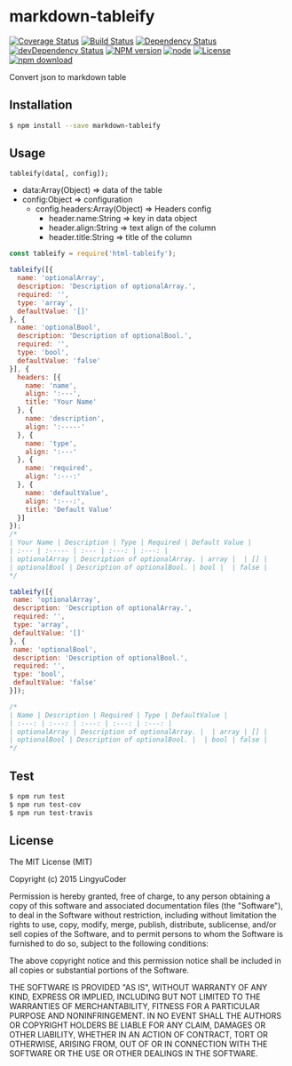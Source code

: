 # markdown-tableify

[![Coverage Status](https://coveralls.io/repos/github/LingyuCoder/markdown-tableify/badge.svg?branch=master)](https://coveralls.io/github/LingyuCoder/markdown-tableify?branch=master)
[![Build Status](https://travis-ci.org/LingyuCoder/markdown-tableify.png)](https://travis-ci.org/LingyuCoder/markdown-tableify)
[![Dependency Status](https://david-dm.org/ly-tools/markdown-tableify.svg)](https://david-dm.org/ly-tools/markdown-tableify)
[![devDependency Status](https://david-dm.org/ly-tools/markdown-tableify/dev-status.svg)](https://david-dm.org/ly-tools/markdown-tableify#info=devDependencies)
[![NPM version](http://img.shields.io/npm/v/markdown-tableify.svg?style=flat-square)](http://npmjs.org/package/markdown-tableify)
[![node](https://img.shields.io/badge/node.js-%3E=_4.0-green.svg?style=flat-square)](http://nodejs.org/download/)
[![License](http://img.shields.io/npm/l/markdown-tableify.svg?style=flat-square)](LICENSE)
[![npm download](https://img.shields.io/npm/dm/markdown-tableify.svg?style=flat-square)](https://npmjs.org/package/markdown-tableify)

Convert json to markdown table

## Installation

```bash
$ npm install --save markdown-tableify
```

## Usage

`tableify(data[, config]);`

* data:Array(Object) => data of the table
* config:Object => configuration
  * config.headers:Array(Object) => Headers config
    * header.name:String => key in data object
    * header.align:String => text align of the column
    * header.title:String => title of the column

```javascript
const tableify = require('html-tableify');

tableify([{
  name: 'optionalArray',
  description: 'Description of optionalArray.',
  required: '',
  type: 'array',
  defaultValue: '[]'
}, {
  name: 'optionalBool',
  description: 'Description of optionalBool.',
  required: '',
  type: 'bool',
  defaultValue: 'false'
}], {
  headers: [{
    name: 'name',
    align: ':---',
    title: 'Your Name'
  }, {
    name: 'description',
    align: ':-----'
  }, {
    name: 'type',
    align: ':---'
  }, {
    name: 'required',
    align: ':---:'
  }, {
    name: 'defaultValue',
    align: ':---:',
    title: 'Default Value'
  }]
});
/*
| Your Name | Description | Type | Required | Default Value |
| :--- | :----- | :--- | :---: | :---: |
| optionalArray | Description of optionalArray. | array |  | [] |
| optionalBool | Description of optionalBool. | bool |  | false |
*/

tableify([{
 name: 'optionalArray',
 description: 'Description of optionalArray.',
 required: '',
 type: 'array',
 defaultValue: '[]'
}, {
 name: 'optionalBool',
 description: 'Description of optionalBool.',
 required: '',
 type: 'bool',
 defaultValue: 'false'
}]);

/*
| Name | Description | Required | Type | DefaultValue |
| :---: | :---: | :---: | :---: | :---: |
| optionalArray | Description of optionalArray. |  | array | [] |
| optionalBool | Description of optionalBool. |  | bool | false |
*/
```

## Test

```bash
$ npm run test
$ npm run test-cov
$ npm run test-travis
```

## License

The MIT License (MIT)

Copyright (c) 2015 LingyuCoder

Permission is hereby granted, free of charge, to any person obtaining a copy
of this software and associated documentation files (the "Software"), to deal
in the Software without restriction, including without limitation the rights
to use, copy, modify, merge, publish, distribute, sublicense, and/or sell
copies of the Software, and to permit persons to whom the Software is
furnished to do so, subject to the following conditions:

The above copyright notice and this permission notice shall be included in all
copies or substantial portions of the Software.

THE SOFTWARE IS PROVIDED "AS IS", WITHOUT WARRANTY OF ANY KIND, EXPRESS OR
IMPLIED, INCLUDING BUT NOT LIMITED TO THE WARRANTIES OF MERCHANTABILITY,
FITNESS FOR A PARTICULAR PURPOSE AND NONINFRINGEMENT. IN NO EVENT SHALL THE
AUTHORS OR COPYRIGHT HOLDERS BE LIABLE FOR ANY CLAIM, DAMAGES OR OTHER
LIABILITY, WHETHER IN AN ACTION OF CONTRACT, TORT OR OTHERWISE, ARISING FROM,
OUT OF OR IN CONNECTION WITH THE SOFTWARE OR THE USE OR OTHER DEALINGS IN THE
SOFTWARE.
